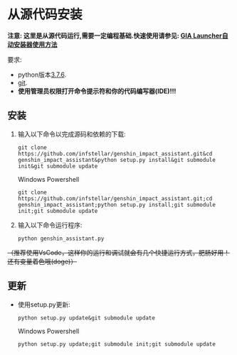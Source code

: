 # 从源代码安装

<strong>注意: 这里是从源代码运行,需要一定编程基础.快速使用请参见:
[GIA Launcher自动安装器使用方法](doc/install.md)</strong>

要求:

- python版本[3.7.6](https://www.python.org/downloads/release/python-376/).
- [git](https://git-scm.com/download/win).
- <strong>使用管理员权限打开命令提示符和你的代码编写器(IDE)!!!</strong>

## 安装

1. 输入以下命令以完成源码和依赖的下载:

   ```shell
   git clone https://github.com/infstellar/genshin_impact_assistant.git&cd genshin_impact_assistant&python setup.py install&git submodule init&git submodule update
   ```
   Windows Powershell
   ```shell
   git clone https://github.com/infstellar/genshin_impact_assistant.git;cd genshin_impact_assistant;python setup.py install;git submodule init;git submodule update
   ```

2. 输入以下命令运行程序:

   ```shell
   python genshin_assistant.py
   ```

~~（推荐使用VsCode，这样你的运行和调试就会有几个快捷运行方式，肥肠好用！还有变量着色哦(doge)）~~

## 更新

- 使用setup.py更新:
   ```shell
   python setup.py update&git submodule update
   ```
   Windows Powershell
    ```shell
   python setup.py update;git submodule init;git submodule update
   ```

